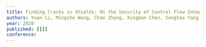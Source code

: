 ```yaml
---
title: Finding Cracks in Shields: On the Security of Control Flow Integrity Mechanisms
authors: Yuan Li, Mingzhe Wang, Chao Zhang, Xingman Chen, Songtao Yang, Ying Liu
year: 2020
published: [[]]
conference: 
---
```


